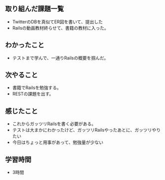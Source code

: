 ## 取り組んだ課題一覧
- TwitterのDBを真似てER図を書いて、提出した
- Railsの動画教材終らせて、書籍の教材に入った。

## わかったこと
- テストまで学んで、一通りRailsの概要を掴んだ。

## 次やること
- 書籍でRailsを勉強する。
- RESTの課題を出す。

## 感じたこと
- これからガッツリRailsを書く必要がある。
- テストは大まかにわかったけど、ガッツリRailsやったあとに、ガッツリやりたい
- 今日はちょっと用事があって、勉強量が少ない

## 学習時間
- 3時間
